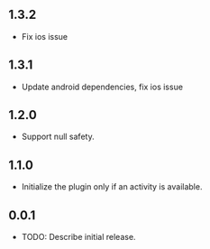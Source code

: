 ## 1.3.2

* Fix ios issue

## 1.3.1

* Update android dependencies, fix ios issue

## 1.2.0

* Support null safety.

## 1.1.0

* Initialize the plugin only if an activity is available.

## 0.0.1

* TODO: Describe initial release.
